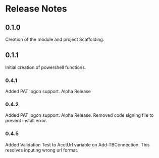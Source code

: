 # Release Notes

## 0.1.0

Creation of the module and project Scaffolding.

## 0.1.1

Initial creation of powershell functions.

### 0.4.1

Added PAT logon support. Alpha Release

### 0.4.2

Added PAT logon support. Alpha Release.
Removed code signing file to prevent install
error.

### 0.4.5

Added Validation Test to AcctUrl variable on Add-TBConnection.
This resolves inputing wrong url format.